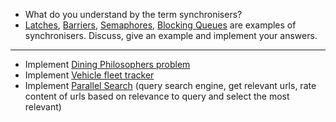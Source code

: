 - What do you understand by the term synchronisers?
- [Latches](latches/), [Barriers](barriers/), [Semaphores](semaphores/), [Blocking Queues](blocking%20queues/) are examples of synchronisers. Discuss, give an example and implement your answers.
<hr>

- Implement [Dining Philosophers problem](dining%20philosophers%20problem/DiningPhilosophersProblem.java)
- Implement [Vehicle fleet tracker](vehicle%20fleet%20tracker)
- Implement [Parallel Search](parallel%20search/) (query search engine, get relevant urls, rate content of urls based on relevance to query and select the most relevant)
